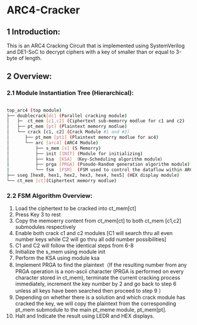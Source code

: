 # ARC4-Cracker
## 1 Introduction: 
This is an ARC4 Cracking Circuit that is implemented using SystemVerilog and DE1-SoC to decrypt ciphers with a key of smaller than or equal to 3-byte of length. 
## 2 Overview:
### 2.1 Module Instantiation Tree (Hierarchical):
```bash

top_arc4 (top module)
├── doublecrack[dc] (Parallel cracking module)
│   ├─  ct_mem [c1,c2] (Ciphertext sub-memorry modlue for c1 and c2)
│   ├── pt_mem [pt] (Plaintext memorry modlue)
│   └── crack [c1, c2] (Crack Module #1 and #2)
│      ├── pt_mem [pt1] (Plaintext memorry modlue for ac4)
│      └── arc [arc4] (ARC4 Module)
│          ├── s_mem [s] (S Memorry)
│          ├── init [INIT] (Module for initializing)
│          ├── ksa  [KSA] （Key-Scheduling algorithm module）
|          ├── prga [PRGA] (Pseudo-Random generation algorithm module)
|          └── fsm  [FSM]  (FSM used to control the dataflow within ARC4 )
├── sseg [hex0, hex1, hex2, hex3, hex4, hex5] (HEX display module)
└── ct_mem [ct](Ciphertext memorry modlue)

```
### 2.2 FSM Algorithm Overview:
1. Load the ciphertext to be cracked into ct_mem[ct]
2. Press Key 3 to rest
3. Copy the memoerry content from ct_mem[ct] to both ct_mem [c1,c2] submodules respectively
4. Enable both crack c1 and c2 modules [C1 will search thru all even number keys while C2 will go thru all odd number possibilities]
5. C1 and C2 will follow the identical steps from 6-8
6. Initialize the s_mem using module init
7. Perform the KSA using module ksa
8. Implement PRGA to find the plaintext（If the resulting number from any PRGA operation is a non-ascii character (PRGA is performed on every character stored in ct_mem), terminate the current cracking process immediately, increment the key number by 2 and go back to step 6 unless all keys have been searched then proceed to step 9 ）
10. Depending on whether there is a solution and which crack module has cracked the key, we will copy the plaintext from the corresponding pt_mem submodule to the main pt_meme module, pt_mem[pt].
11. Halt and Indicate the result using LEDR and HEX displays.


